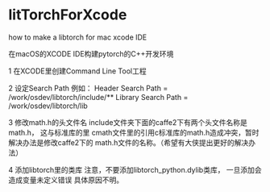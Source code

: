 # litTorchForXcode
how to make a libtorch for mac xcode IDE

在macOS的XCODE IDE构建pytorch的C++开发环境

1 在XCODE里创建Command Line Tool工程

2 设定Search Path
  例如： Header Search Path = /work/osdev/libtorch/include/**
       Library Search Path =  /work/osdev/libtorch/lib
       
3 修改math.h的头文件名
  include文件夹下面的caffe2下有两个头文件名称是math.h， 这与标准库的里
  cmath文件里的引用c标准库的math.h造成冲突，暂时解决办法是修改caffe2下的
  math.h文件的名称。（希望有大侠提出更好的解决办法）
  
4 添加libtorch里的类库
  注意，不要添加libtorch_python.dylib类库， 一旦添加会造成变量未定义错误
  具体原因不明。
